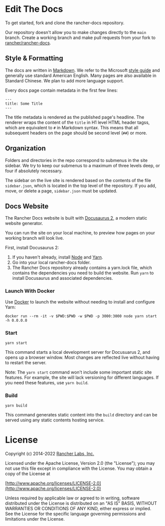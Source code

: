 # Edit The Docs

To get started, fork and clone the rancher-docs repository.

Our repository doesn't allow you to make changes directly to the `main` branch. Create a working branch and make pull requests from your fork to [rancher/rancher-docs](https://github.com/rancher/rancher-docs). 

## Style & Formatting

The docs are written in [Markdown](https://www.markdownguide.org/cheat-sheet/). We refer to the Microsoft [style guide](https://learn.microsoft.com/en-us/style-guide/welcome/) and generally use standard American English. Many pages are also available in Standard Chinese. We plan to add more language support.

Every docs page contain metadata in the first few lines:

```
---
title: Some Title
---
```

The title metadata is rendered as the published page's headline. The renderer wraps the content of the `title` in H1 level HTML header tagss, which are equivalent to `#` in Markdown syntax. This means that all subsequent headers on the page should be second level (`##`) or more.

## Organization

Folders and directories in the repo correspond to submenus in the site sidebar. We try to keep our submenus to a maximum of three levels deep, or four if absolutely necessary.

The sidebar on the live site is rendered based on the contents of the file `sidebar.json`, which is located in the top level of the repository. If you add, move, or delete a page, `sidebar.json` must be updated.

## Docs Website

The Rancher Docs website is built with [Docusaurus 2](https://docusaurus.io/), a modern static website generator.

You can run the site on your local machine, to preview how pages on your working branch will look live.

First, install Docusaurus 2:

1. If you haven't already, install [Node](https://nodejs.org/en/download/) and [Yarn](https://yarnpkg.com/getting-started/install).
1. Go into your local rancher-docs folder.
1. The Rancher Docs repository already contains a yarn.lock file, which contains the dependencies you need to build the website. Run `yarn` to install Docusaurus and associated dependencies.

### Launch With Docker

Use [Docker](https://www.docker.com/) to launch the website without needing to install and configure Yarn:

```
docker run --rm -it -v $PWD:$PWD -w $PWD -p 3000:3000 node yarn start -h 0.0.0.0
```

### Start

```
yarn start
```

This command starts a local development server for Docusuarus 2, and opens up a browser window. Most changes are reflected live without having to restart the server.

Note: The `yarn start` command won't include some important static site features. For example, the site will lack versioning for different languages. If you need these features, use `yarn build`.

### Build

```
yarn build
```

This command generates static content into the `build` directory and can be served using any static contents hosting service.

License
=======
Copyright (c) 2014-2022 [Rancher Labs, Inc.](https://rancher.com)

Licensed under the Apache License, Version 2.0 (the "License");
you may not use this file except in compliance with the License.
You may obtain a copy of the License at

[http://www.apache.org/licenses/LICENSE-2.0](http://www.apache.org/licenses/LICENSE-2.0)

Unless required by applicable law or agreed to in writing, software
distributed under the License is distributed on an "AS IS" BASIS,
WITHOUT WARRANTIES OR CONDITIONS OF ANY KIND, either express or implied.
See the License for the specific language governing permissions and
limitations under the License.